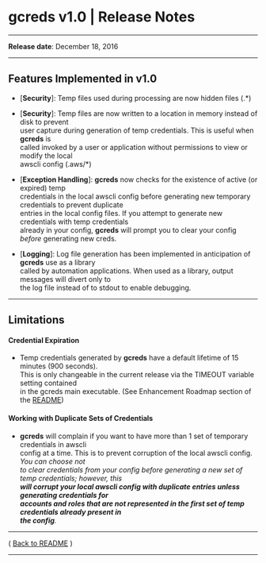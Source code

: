 # gcreds v1.0 | Release Notes

* * *
**Release date**:  December 18, 2016
* * *

## Features Implemented in v1.0

* [**Security**]: Temp files used during processing are now hidden files (.*)

* [**Security**]: Temp files are now written to a location in memory instead of disk to prevent  
user capture during generation of temp credentials. This is useful when **gcreds** is  
called invoked by a user or application without permissions to view or modify the local  
awscli config (.aws/*)

* [**Exception Handling**]: **gcreds** now checks for the existence of active (or expired) temp  
credentials in the local awscli config before generating new temporary credentials to prevent duplicate  
entries in the local config files.  If you attempt to generate new credentials with temp credentials  
already in your config, **gcreds** will prompt you to clear your config _before_ generating new creds.

* [**Logging**]: Log file generation has been implemented in anticipation of **gcreds** use as a library  
called by automation applications.  When used as a library, output messages will divert only to  
the log file instead of to stdout to enable debugging.

* * *

## Limitations

#### Credential Expiration

* Temp credentials generated by **gcreds** have a default lifetime of 15 minutes (900 seconds).  
This is only changeable in the current release via the TIMEOUT variable setting contained  
in the gcreds main executable.  (See Enhancement Roadmap section of the [README](../README.md))

#### Working with Duplicate Sets of Credentials

* **gcreds** will complain if you want to have more than 1 set of temporary credentials in awscli  
config at a time. This is to prevent corruption of the local awscli config.  _You can choose not  
to clear credentials from your config before generating a new set of temp credentials; however, this  
**will corrupt your local awscli config with duplicate entries unless generating credentials for  
accounts and roles that are not represented in the first set of temp credentials already present in  
the config**._

* * *

( [Back to README](../README.md) )


* * *
